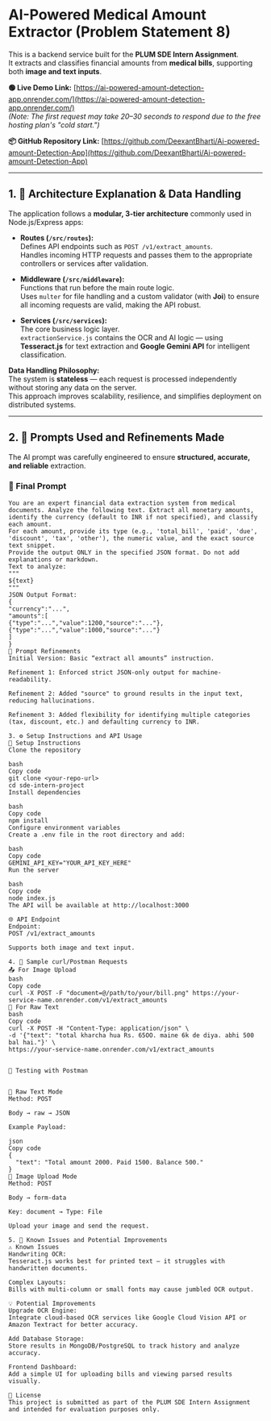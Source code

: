 # AI-Powered Medical Amount Extractor (Problem Statement 8)

This is a backend service built for the **PLUM SDE Intern Assignment**.  
It extracts and classifies financial amounts from **medical bills**, supporting both **image and text inputs**.

**🟢 Live Demo Link:** [https://ai-powered-amount-detection-app.onrender.com/](https://ai-powered-amount-detection-app.onrender.com/)  
*(Note: The first request may take 20–30 seconds to respond due to the free hosting plan's "cold start.")*

**📦 GitHub Repository Link:** [https://github.com/DeexantBharti/Ai-powered-amount-Detection-App](https://github.com/DeexantBharti/Ai-powered-amount-Detection-App)

---

## 1. 🧩 Architecture Explanation & Data Handling

The application follows a **modular, 3-tier architecture** commonly used in Node.js/Express apps:

- **Routes (`/src/routes`):**  
  Defines API endpoints such as `POST /v1/extract_amounts`.  
  Handles incoming HTTP requests and passes them to the appropriate controllers or services after validation.

- **Middleware (`/src/middleware`):**  
  Functions that run before the main route logic.  
  Uses `multer` for file handling and a custom validator (with **Joi**) to ensure all incoming requests are valid, making the API robust.

- **Services (`/src/services`):**  
  The core business logic layer.  
  `extractionService.js` contains the OCR and AI logic — using **Tesseract.js** for text extraction and **Google Gemini API** for intelligent classification.

**Data Handling Philosophy:**  
The system is **stateless** — each request is processed independently without storing any data on the server.  
This approach improves scalability, resilience, and simplifies deployment on distributed systems.

---

## 2. 🧠 Prompts Used and Refinements Made

The AI prompt was carefully engineered to ensure **structured, accurate, and reliable** extraction.

### 🧾 Final Prompt

```text
You are an expert financial data extraction system from medical documents. Analyze the following text. Extract all monetary amounts, identify the currency (default to INR if not specified), and classify each amount.
For each amount, provide its type (e.g., 'total_bill', 'paid', 'due', 'discount', 'tax', 'other'), the numeric value, and the exact source text snippet.
Provide the output ONLY in the specified JSON format. Do not add explanations or markdown.
Text to analyze:
"""
${text}
"""
JSON Output Format:
{
"currency":"...",
"amounts":[
{"type":"...","value":1200,"source":"..."},
{"type":"...","value":1000,"source":"..."}
]
}
🧩 Prompt Refinements
Initial Version: Basic “extract all amounts” instruction.

Refinement 1: Enforced strict JSON-only output for machine-readability.

Refinement 2: Added "source" to ground results in the input text, reducing hallucinations.

Refinement 3: Added flexibility for identifying multiple categories (tax, discount, etc.) and defaulting currency to INR.

3. ⚙️ Setup Instructions and API Usage
🔧 Setup Instructions
Clone the repository

bash
Copy code
git clone <your-repo-url>
cd sde-intern-project
Install dependencies

bash
Copy code
npm install
Configure environment variables
Create a .env file in the root directory and add:

bash
Copy code
GEMINI_API_KEY="YOUR_API_KEY_HERE"
Run the server

bash
Copy code
node index.js
The API will be available at http://localhost:3000

🌐 API Endpoint
Endpoint:
POST /v1/extract_amounts

Supports both image and text input.

4. 🧪 Sample curl/Postman Requests
📤 For Image Upload
bash
Copy code
curl -X POST -F "document=@/path/to/your/bill.png" https://your-service-name.onrender.com/v1/extract_amounts
📝 For Raw Text
bash
Copy code
curl -X POST -H "Content-Type: application/json" \
-d '{"text": "total kharcha hua Rs. 65OO. maine 6k de diya. abhi 500 bal hai."}' \
https://your-service-name.onrender.com/v1/extract_amounts


🧰 Testing with Postman


🔹 Raw Text Mode
Method: POST

Body → raw → JSON

Example Payload:

json
Copy code
{
  "text": "Total amount 2000. Paid 1500. Balance 500."
}
🔹 Image Upload Mode
Method: POST

Body → form-data

Key: document → Type: File

Upload your image and send the request.

5. 🚧 Known Issues and Potential Improvements
⚠️ Known Issues
Handwriting OCR:
Tesseract.js works best for printed text — it struggles with handwritten documents.

Complex Layouts:
Bills with multi-column or small fonts may cause jumbled OCR output.

💡 Potential Improvements
Upgrade OCR Engine:
Integrate cloud-based OCR services like Google Cloud Vision API or Amazon Textract for better accuracy.

Add Database Storage:
Store results in MongoDB/PostgreSQL to track history and analyze accuracy.

Frontend Dashboard:
Add a simple UI for uploading bills and viewing parsed results visually.

🧾 License
This project is submitted as part of the PLUM SDE Intern Assignment and intended for evaluation purposes only.

